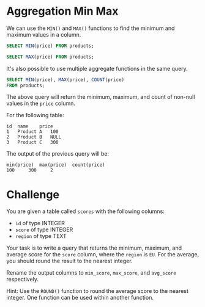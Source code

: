 # Aggregation Min Max

We can use the `MIN()` and `MAX()` functions to find the minimum and maximum values in a column.

```sql
SELECT MIN(price) FROM products;

SELECT MAX(price) FROM products;
```

It's also possible to use multiple aggregate functions in the same query.

```sql
SELECT MIN(price), MAX(price), COUNT(price)
FROM products;
```

The above query will return the minimum, maximum, and count of non-null values in the `price` column.

For the following table:
```
id 	name 	price
1 	Product A 	100
2 	Product B 	NULL
3 	Product C 	300
```

The output of the previous query will be:
```
min(price) 	max(price) 	count(price)
100 	300 	2
```

# Challenge

You are given a table called `scores` with the following columns:

- `id` of type INTEGER
- `score` of type INTEGER
- `region` of type TEXT

Your task is to write a query that returns the minimum, maximum, and average score for the `score` column, where the `region` is `EU`. For the average, you should round the result to the nearest integer.

Rename the output columns to `min_score`, `max_score`, and `avg_score` respectively.

Hint: Use the `ROUND()` function to round the average score to the nearest integer. One function can be used within another function.
